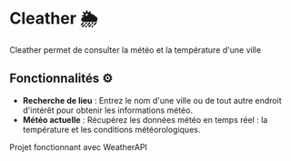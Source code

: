 # Cleather 🌦️

Cleather permet de consulter la météo et la température d'une ville
## Fonctionnalités ⚙️

- **Recherche de lieu** : Entrez le nom d'une ville ou de tout autre endroit d'intérêt pour obtenir les informations météo.
- **Météo actuelle** : Récupérez les données météo en temps réel : la température  et les conditions météorologiques.

Projet fonctionnant avec WeatherAPI
